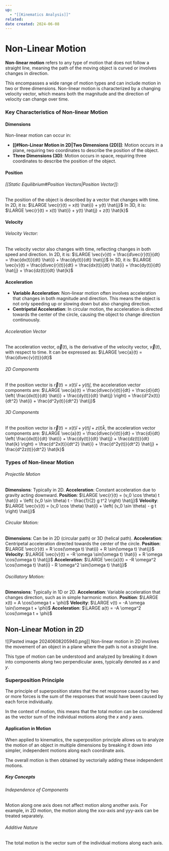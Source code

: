 ```yaml
---
up:
  - "[[Kinematics Analysis]]"
related: 
date created: 2024-06-08
---
```

# Non-Linear Motion
**Non-linear motion** refers to any type of motion that does not follow a straight line, meaning the path of the moving object is curved or involves changes in direction. 

This encompasses a wide range of motion types and can include motion in two or three dimensions.
	Non-linear motion is characterized by a changing velocity vector, which means both the magnitude and the direction of velocity can change over time.
### Key Characteristics of Non-linear Motion
#### Dimensions
Non-linear motion can occur in:
- **[[#Non-Linear Motion in 2D|Two Dimensions (2D)]]**: Motion occurs in a plane, requiring two coordinates to describe the position of the object.
- **Three Dimensions (3D)**: Motion occurs in space, requiring three coordinates to describe the position of the object.
#### Position
###### [[Static Equilibrium#Position Vectors|Position Vector]]: 
The position of the object is described by a vector that changes with time. 
	In 2D, it is:
		$\LARGE \vec{r}(t) = x(t) \hat{i} + y(t) \hat{j}$
	In 3D, it is:
		$\LARGE \vec{r}(t) = x(t) \hat{i} + y(t) \hat{j} + z(t) \hat{k}$
#### Velocity
###### Velocity Vector:
The velocity vector also changes with time, reflecting changes in both speed and direction. 
	In 2D, it is:
		$\LARGE \vec{v}(t) = \frac{d\vec{r}(t)}{dt} = \frac{dx(t)}{dt} \hat{i} + \frac{dy(t)}{dt} \hat{j}$
	In 3D, it is:
		$\LARGE \vec{v}(t) = \frac{d\vec{r}(t)}{dt} = \frac{dx(t)}{dt} \hat{i} + \frac{dy(t)}{dt} \hat{j} + \frac{dz(t)}{dt} \hat{k}$
#### Acceleration
- **Variable Acceleration**: Non-linear motion often involves acceleration that changes in both magnitude and direction. This means the object is not only speeding up or slowing down but also changing direction.
- **Centripetal Acceleration**: In circular motion, the acceleration is directed towards the center of the circle, causing the object to change direction continuously.
###### Acceleration Vector
The acceleration vector, $\vec{a}(t)$, is the derivative of the velocity vector, $\vec{v}(t)$, with respect to time. 
	It can be expressed as:
		$\LARGE \vec{a}(t) = \frac{d\vec{v}(t)}{dt}$
###### 2D Components
If the position vector is $\vec{r}(t) = x(t) \hat{i} + y(t) \hat{j}$​, the acceleration vector components are:
	$\LARGE \vec{a}(t) = \frac{d\vec{v}(t)}{dt} = \frac{d}{dt} \left( \frac{dx(t)}{dt} \hat{i} + \frac{dy(t)}{dt} \hat{j} \right) = \frac{d^2x(t)}{dt^2} \hat{i} + \frac{d^2y(t)}{dt^2} \hat{j}$
###### 3D Components
If the position vector is $\vec{r}(t) = x(t) \hat{i} + y(t) \hat{j} + z(t) \hat{k}$, the acceleration vector components are:
$\LARGE \vec{a}(t) = \frac{d\vec{v}(t)}{dt} = \frac{d}{dt} \left( \frac{dx(t)}{dt} \hat{i} + \frac{dy(t)}{dt} \hat{j} + \frac{dz(t)}{dt} \hat{k} \right) = \frac{d^2x(t)}{dt^2} \hat{i} + \frac{d^2y(t)}{dt^2} \hat{j} + \frac{d^2z(t)}{dt^2} \hat{k}$
### Types of Non-linear Motion
###### Projectile Motion
**Dimensions**: Typically in 2D.
**Acceleration**: Constant acceleration due to gravity acting downward.
**Position**:
	$\LARGE \vec{r}(t) = (v_0 \cos \theta) t \hat{i} + \left( (v_0 \sin \theta) t - \frac{1}{2} g t^2 \right) \hat{j}$
**Velocity**:
	$\LARGE \vec{v}(t) = (v_0 \cos \theta) \hat{i} + \left( (v_0 \sin \theta) - g t \right) \hat{j}$
###### Circular Motion:
**Dimensions**: Can be in 2D (circular path) or 3D (helical path).
**Acceleration**: Centripetal acceleration directed towards the center of the circle.
**Position**:
	$\LARGE \vec{r}(t) = R \cos(\omega t) \hat{i} + R \sin(\omega t) \hat{j}$
**Velocity**: 
	$\LARGE \vec{v}(t) = -R \omega \sin(\omega t) \hat{i} + R \omega \cos(\omega t) \hat{j}$
**Acceleration**:
	$\LARGE \vec{a}(t) = -R \omega^2 \cos(\omega t) \hat{i} - R \omega^2 \sin(\omega t) \hat{j}$
###### Oscillatory Motion:
**Dimensions**: Typically in 1D or 2D.
**Acceleration**: Variable acceleration that changes direction, such as in simple harmonic motion.
**Position**:
	 $\LARGE x(t) = A \cos(\omega t + \phi)$
**Velocity**:
	$\LARGE v(t) = -A \omega \sin(\omega t + \phi)$
**Acceleration**:
	$\LARGE a(t) = -A \omega^2 \cos(\omega t + \phi)$
## Non-Linear Motion in 2D
![[Pasted image 20240608205940.png]]
Non-linear motion in 2D involves the movement of an object in a plane where the path is not a straight line. 

This type of motion can be understood and analyzed by breaking it down into components along two perpendicular axes, typically denoted as $x$ and $y$.
### Superposition Principle
The principle of superposition states that the net response caused by two or more forces is the sum of the responses that would have been caused by each force individually. 

In the context of motion, this means that the total motion can be considered as the vector sum of the individual motions along the $x$ and $y$ axes.
#### Application in Motion
When applied to kinematics, the superposition principle allows us to analyze the motion of an object in multiple dimensions by breaking it down into simpler, independent motions along each coordinate axis. 

The overall motion is then obtained by vectorially adding these independent motions.
##### Key Concepts
###### Independence of Components
Motion along one axis does not affect motion along another axis.
For example, in 2D motion, the motion along the xxx-axis and yyy-axis can be treated separately.
###### Additive Nature
The total motion is the vector sum of the individual motions along each axis.